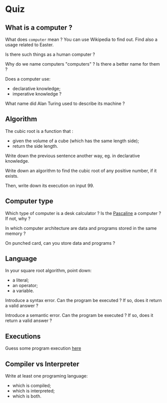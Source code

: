 # Quiz

## What is a computer ?

What does `computer` mean ? 
You can use Wikipedia to find out.
Find also a usage related to Easter. 

Is there such things as a human computer ?

Why do we name computers "computers" ?
Is there a better name for them ?

Does a computer use:
- declarative knowledge; 
- imperative knowledge ?

What name did Alan Turing used to describe its machine ?

## Algorithm

The cubic root is a function that : 
- given the volume of a cube (which has the same length side);
- return the side length.

Write down the previous sentence another way, eg. in declarative knowledge.

Write down an algorithm to find the cubic root of any positive number, if it exists.
 
Then, write down its execution on input 99.

## Computer type

Which type of computer is a desk calculator ?
Is the [Pascaline](https://en.wikipedia.org/wiki/Pascaline) a computer ? If not, why ? 

In which computer architecture are data and programs stored in the same memory ?

On punched card, can you store data and programs ?

## Language

In your square root algorithm, point down:
- a literal;
- an operator;
- a variable.

Introduce a syntax error. Can the program be executed ? If so, does it return a valid answer ?

Introduce a semantic error. Can the program be executed ? If so, does it return a valid answer ?

## Executions

Guess some program execution [here](https://ocw.mit.edu/courses/6-0001-introduction-to-computer-science-and-programming-in-python-fall-2016/pages/in-class-questions-and-video-solutions/lecture-1/)

## Compiler vs Interpreter

Write at least one programing language: 
- which is compiled;
- which is interpreted;
- which is both.